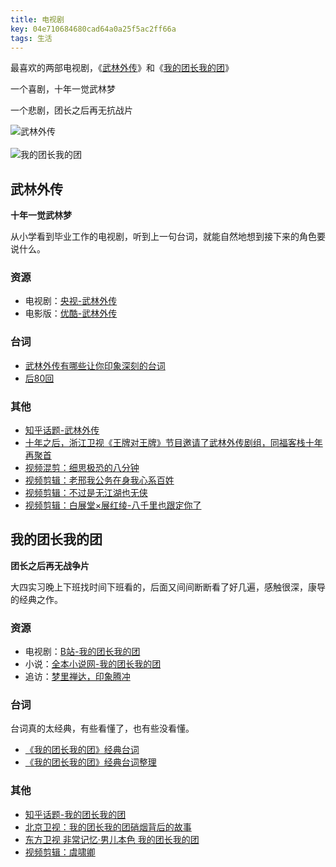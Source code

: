 ```yaml
---
title: 电视剧
key: 04e710684680cad64a0a25f5ac2ff66a
tags: 生活
---
```


最喜欢的两部电视剧，《[武林外传](https://movie.douban.com/subject/3882715/)》和《[我的团长我的团](https://movie.douban.com/subject/2997325/)》

一个喜剧，十年一觉武林梦

一个悲剧，团长之后再无抗战片

![武林外传](https://hate13-blog-1251885630.cos.ap-chengdu.myqcloud.com/My-Own-Swordsman.jpg)<br/><br/>
![我的团长我的团](https://hate13-blog-1251885630.cos.ap-chengdu.myqcloud.com/My-Chief-My-Regiment.jpg)


<!--more-->

## 武林外传

**十年一觉武林梦**

从小学看到毕业工作的电视剧，听到上一句台词，就能自然地想到接下来的角色要说什么。

### 资源

- 电视剧：[央视-武林外传](http://tv.cntv.cn/video/C10881/4ec8c6c1bdd941b0b11280769b036e8b)
- 电影版：[优酷-武林外传](http://list.youku.com/show/id_z9453d846995611df97c0.html)

### 台词

- [武林外传有哪些让你印象深刻的台词](https://www.zhihu.com/question/39724005)
- [后80回](https://www.bilibili.com/read/readlist/rl10154)

### 其他

- [知乎话题-武林外传](https://www.zhihu.com/topic/19619432/hot)
- [十年之后，浙江卫视《王牌对王牌》节目邀请了武林外传剧组，同福客栈十年再聚首](https://www.bilibili.com/video/av12194573/)
- [视频混剪：细思极恐的八分钟](https://www.bilibili.com/video/av14188526/)
- [视频剪辑：老邢我公务在身我心系百姓](https://www.bilibili.com/video/av14333498/)
- [视频剪辑：不过是无江湖也无侠](https://www.bilibili.com/video/av11567059/)
- [视频剪辑：白展堂×展红绫-八千里也跟定你了](https://www.bilibili.com/video/av12551993/)

## 我的团长我的团

**团长之后再无战争片**

大四实习晚上下班找时间下班看的，后面又间间断断看了好几遍，感触很深，康导的经典之作。

### 资源

- 电视剧：[B站-我的团长我的团](https://www.bilibili.com/video/av5301652/)
- 小说：[全本小说网-我的团长我的团](https://www.ybdu.com/xiaoshuo/4/4653/)
- 追访：[梦里禅达，印象腾冲](https://book.douban.com/subject/6713976/)

### 台词

台词真的太经典，有些看懂了，也有些没看懂。

- [《我的团长我的团》经典台词](https://www.zhihu.com/question/65215638)
- [《我的团长我的团》经典台词整理](https://zhuanlan.zhihu.com/p/25358072)

### 其他

- [知乎话题-我的团长我的团](https://www.zhihu.com/topic/19801737/hot)
- [北京卫视：我的团长我的团硝烟背后的故事](https://www.bilibili.com/video/av3337064/)
- [东方卫视 非常记忆·男儿本色 我的团长我的团](https://www.bilibili.com/video/av2098521/)
- [视频剪辑：虞啸卿](https://www.bilibili.com/video/av9068329/)

